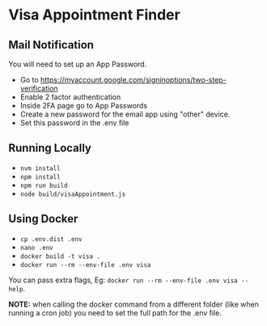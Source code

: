 # Visa Appointment Finder

## Mail Notification

You will need to set up an App Password.

- Go to https://myaccount.google.com/signinoptions/two-step-verification
- Enable 2 factor authentication
- Inside 2FA page go to App Passwords
- Create a new password for the email app using "other" device.
- Set this password in the .env file

## Running Locally

- `nvm install`
- `npm install`
- `npm run build`
- `node build/visaAppointment.js`

## Using Docker

- `cp .env.dist .env`
- `nano .env`
- `docker build -t visa .`
- `docker run --rm --env-file .env visa`

You can pass extra flags, Eg: `docker run --rm --env-file .env visa --help`.

**NOTE:** when calling the docker command from a different folder (like when running a cron job)
you need to set the full path for the .env file.
